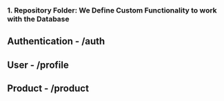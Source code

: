 ### 1. Repository Folder: We Define Custom Functionality to work with the Database

## Authentication - /auth

## User - /profile

## Product - /product